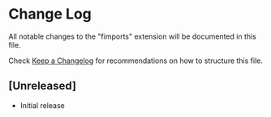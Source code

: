 # Change Log
All notable changes to the "fimports" extension will be documented in this file.

Check [Keep a Changelog](http://keepachangelog.com/) for recommendations on how to structure this file.

## [Unreleased]
- Initial release